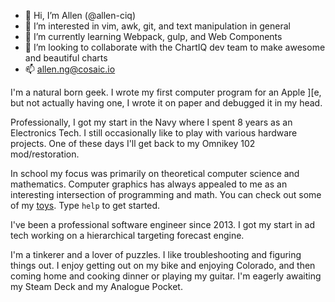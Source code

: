 - 👋 Hi, I’m Allen (@allen-ciq)
- 👀 I’m interested in vim, awk, git, and text manipulation in general
- 🌱 I’m currently learning Webpack, gulp, and Web Components
- 💞️ I’m looking to collaborate with the ChartIQ dev team to make awesome and beautiful charts
- 📫 allen.ng@cosaic.io

I'm a natural born geek.  I wrote my first computer program for an Apple ][e, but not actually having one, I wrote it on paper and debugged it in my head.

Professionally, I got my start in the Navy where I spent 8 years as an Electronics Tech.  I still occasionally like to play with various hardware projects.  One of these days I'll get back to my Omnikey 102 mod/restoration.

In school my focus was primarily on theoretical computer science and mathematics.  Computer graphics has always appealed to me as an interesting intersection of programming and math.  You can check out some of my [toys](https://apps.stupid-genius.com/ProcessingJSLab/).  Type `help` to get started.

I've been a professional software engineer since 2013.  I got my start in ad tech working on a hierarchical targeting forecast engine.

I'm a tinkerer and a lover of puzzles.  I like troubleshooting and figuring things out.  I enjoy getting out on my bike and enjoying Colorado, and then coming home and cooking dinner or playing my guitar.  I'm eagerly awaiting my Steam Deck and my Analogue Pocket.

<!---
allen-ciq/allen-ciq is a ✨ special ✨ repository because its `README.md` (this file) appears on your GitHub profile.
You can click the Preview link to take a look at your changes.
--->
